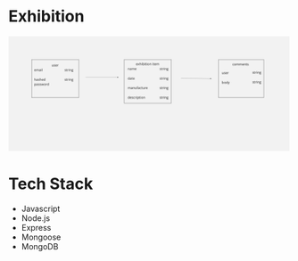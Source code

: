 # Exhibition

![alt text](/Screen%20Shot%202022-04-21%20at%203.01.02%20PM.png)

# Tech Stack

- Javascript
- Node.js
- Express
- Mongoose
- MongoDB